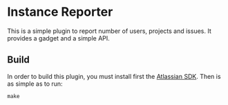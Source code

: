 # Instance Reporter

This is a simple plugin to report number of users, projects and issues. It provides a gadget and a simple API.

## Build

In order to build this plugin, you must install first the [Atlassian SDK](https://developer.atlassian.com/server/framework/atlassian-sdk/set-up-the-atlassian-plugin-sdk-and-build-a-project/). Then is as simple as to run:

```
make
```
